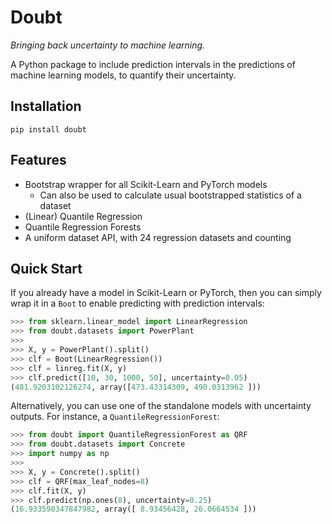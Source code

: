 # Doubt

*Bringing back uncertainty to machine learning.*

A Python package to include prediction intervals in the predictions of machine
learning models, to quantify their uncertainty.


## Installation

```shell
pip install doubt
```


## Features

- Bootstrap wrapper for all Scikit-Learn and PyTorch models
    - Can also be used to calculate usual bootstrapped statistics of a dataset
- (Linear) Quantile Regression
- Quantile Regression Forests
- A uniform dataset API, with 24 regression datasets and counting


## Quick Start

If you already have a model in Scikit-Learn or PyTorch, then you can simply
wrap it in a `Boot` to enable predicting with prediction intervals:

```python
>>> from sklearn.linear_model import LinearRegression
>>> from doubt.datasets import PowerPlant
>>>
>>> X, y = PowerPlant().split()
>>> clf = Boot(LinearRegression())
>>> clf = linreg.fit(X, y)
>>> clf.predict([10, 30, 1000, 50], uncertainty=0.05)
(481.9203102126274, array([473.43314309, 490.0313962 ]))
```

Alternatively, you can use one of the standalone models with uncertainty
outputs. For instance, a `QuantileRegressionForest`:

```python
>>> from doubt import QuantileRegressionForest as QRF
>>> from doubt.datasets import Concrete
>>> import numpy as np
>>>
>>> X, y = Concrete().split()
>>> clf = QRF(max_leaf_nodes=8)
>>> clf.fit(X, y)
>>> clf.predict(np.ones(8), uncertainty=0.25)
(16.933590347847982, array([ 8.93456428, 26.0664534 ]))
```
